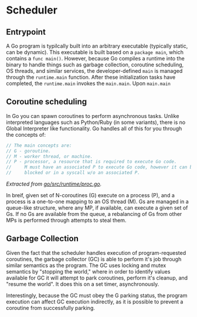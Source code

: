 # Scheduler

## Entrypoint
A Go program is typilcally built into an arbitrary executable (typically static, can be dynamic). This executable is built based on a `package main`, which contains a `func main()`. However, because Go compiles a runtime into the binary to handle things such as garbage collection, coroutine scheduling, OS threads, and similar services, the developer-defined `main` is managed through the `runtime.main` function. After these initialization tasks have completed, the `runtime.main` invokes the `main.main`. Upon `main.main` 

## 

## Coroutine scheduling
In Go you can spawn coroutines to perform asynchronous tasks. Unlike interpreted languages such as Python/Ruby (in some variants), there is no Global Interpreter like functionality. Go handles all of this for you through the concepts of:

```go
// The main concepts are:
// G - goroutine.
// M - worker thread, or machine.
// P - processor, a resource that is required to execute Go code.
//     M must have an associated P to execute Go code, however it can be
//     blocked or in a syscall w/o an associated P.
```
_Extracted from [go/src/runtime/proc.go](https://github.com/btonic/go-research/blob/e2ab4a841a35cad07b35fee7d5ac193d910f43b4/go/src/runtime/proc.go#L19-L29)._

In breif, given set of N-coroutines (G) execute on a process (P), and a process is a one-to-one mapping to an OS thread (M). Gs are managed in a queue-like structure, where any MP, if available, can execute a given set of Gs. If no Gs are available from the queue, a rebalancing of Gs from other MPs is performed through attempts to steal them.

## Garbage Collection
Given the fact that the scheduler handles execution of program-requested coroutines, the garbage collector (GC) is able to perform it's job through similar semantics as the program. The GC uses locking and mutex semantics by "stopping the world," where in order to identify values available for GC it will attempt to park coroutines, perform it's cleanup, and "resume the world". It does this on a set timer, asynchronously. 

Interestingly, because the GC must obey the G parking status, the program execution can affect GC execution indirectly, as it is possible to prevent a coroutine from successfully parking.